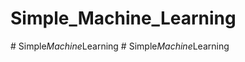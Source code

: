 # Simple_Machine_Learning
#   S i m p l e _ M a c h i n e _ L e a r n i n g  
 #   S i m p l e _ M a c h i n e _ L e a r n i n g  
 